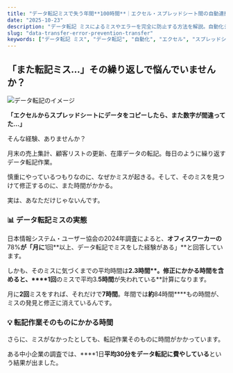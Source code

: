```yaml
---
title: "データ転記ミスで失う年間**100時間**｜エクセル・スプレッドシート間の自動連携術"
date: "2025-10-23"
description: "データ転記 ミスによるミスやエラーを完全に防止する方法を解説。自動化システムの導入で、業務品質を向上させながら作業時間も削減できる実践ガイドです。"
slug: "data-transfer-error-prevention-transfer"
keywords: ["データ転記 ミス", "データ転記", "自動化", "エクセル", "スプレッドシート", "API連携"]
---
```


## 「また転記ミス…」その繰り返しで悩んでいませんか？

![データ転記のイメージ](https://images.unsplash.com/photo-1454165804606-c3d57bc86b40?w=800&h=400&fit=crop)

**「エクセルからスプレッドシートにデータをコピーしたら、また数字が間違ってた…」**

そんな経験、ありませんか？

月末の売上集計、顧客リストの更新、在庫データの転記。毎日のように繰り返すデータ転記作業。

慎重にやっているつもりなのに、なぜかミスが起きる。そして、そのミスを見つけて修正するのに、また時間がかかる。

実は、あなただけじゃないんです。

### 📊 データ転記ミスの実態

日本情報システム・ユーザー協会の2024年調査によると、**オフィスワーカーの**78%**が「月に**1回**以上、データ転記でミスをした経験がある」**と回答しています。

しかも、そのミスに気づくまでの平均時間は**2.**3時間****。修正にかかる時間を含めると、****1回**のミスで平均3.**5時間**が失われている**計算になります。

月に**2回**ミスをすれば、それだけで**7時間**。年間では**約**84時間****もの時間が、ミスの発見と修正に消えているんです。

### 💡 転記作業そのものにかかる時間

さらに、ミスがなかったとしても、転記作業そのものに時間がかかっています。

ある中小企業の調査では、****1日**平均30分をデータ転記に費やしている**という結果が出ました。